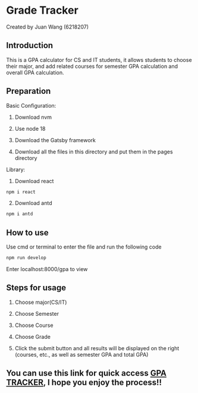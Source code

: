 # Grade Tracker

Created by Juan Wang (6218207)

## Introduction

This is a GPA calculator for CS and IT students, it allows students to choose their major, and add related courses for semester GPA calculation and overall GPA calculation.

## Preparation

Basic Configuration:

1. Download nvm

2. Use node 18

3. Download the Gatsby framework

4. Download all the files in this directory and put them in the pages directory

Library:

1. Download react
```bash
npm i react
```
2. Download antd
```bash
npm i antd
```

## How to use

Use cmd or terminal to enter the file and run the following code
```bash
npm run develop
```
Enter localhost:8000/gpa to view

## Steps for usage

1. Choose major(CS/IT)

2. Choose Semester

3. Choose Course

4. Choose Grade

5. Click the submit button and all results will be displayed on the right (courses, etc., as well as semester GPA and total GPA)

## You can use this link for quick access [GPA TRACKER](https://juan11333.github.io/gpa/), I hope you enjoy the process!!

